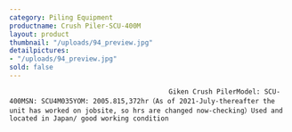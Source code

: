 ```yaml
---
category: Piling Equipment
productname: Crush Piler-SCU-400M
layout: product
thumbnail: "/uploads/94_preview.jpg"
detailpictures:
- "/uploads/94_preview.jpg"
sold: false
---
```


                                            Giken Crush PilerModel: SCU-400MSN: SCU4M035YOM: 2005.815,372hr（As of 2021-July-thereafter the unit has worked on jobsite, so hrs are changed now-checking）Used and located in Japan/ good working condition

